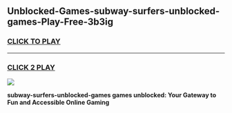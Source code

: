 
## Unblocked-Games-subway-surfers-unblocked-games-Play-Free-3b3ig
<h3>
<a href="https://premium76.site?title=subway-surfers-unblocked-games&ref=10A">CLICK TO PLAY</a></h3>
<hr>

<h3>
<a href="https://premium76.site?title=subway-surfers-unblocked-games&ref=10A">CLICK 2 PLAY</a>
  
</h3>

<a href="https://premium76.site?title=subway-surfers-unblocked-games&ref=10A"><img src="https://clearcache.store/games.png"></a>


**subway-surfers-unblocked-games games unblocked: Your Gateway to Fun and Accessible Online Gaming**

